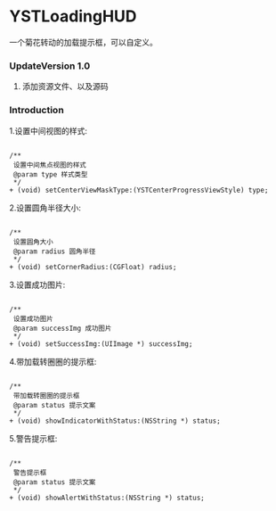 # YSTLoadingHUD
一个菊花转动的加载提示框，可以自定义。

### UpdateVersion 1.0
1. 添加资源文件、以及源码

### Introduction
<p>1.设置中间视图的样式:</p>
<pre><code>
/**
 设置中间焦点视图的样式
 @param type 样式类型
 */
+ (void) setCenterViewMaskType:(YSTCenterProgressViewStyle) type;
</code></pre>

<p>2.设置圆角半径大小:</p>
<pre><code>
/**
 设置圆角大小
 @param radius 圆角半径
 */
+ (void) setCornerRadius:(CGFloat) radius;
</code></pre>

<p>3.设置成功图片:</p>
<pre><code>
/**
 设置成功图片
 @param successImg 成功图片
 */
+ (void) setSuccessImg:(UIImage *) successImg;
</code></pre>

<p>4.带加载转圈圈的提示框:</p>
<pre><code>
/**
 带加载转圈圈的提示框
 @param status 提示文案
 */
+ (void) showIndicatorWithStatus:(NSString *) status;
</code></pre>

<p>5.警告提示框:</p>
<pre><code>
/**
 警告提示框
 @param status 提示文案
 */
+ (void) showAlertWithStatus:(NSString *) status;
</code></pre>

